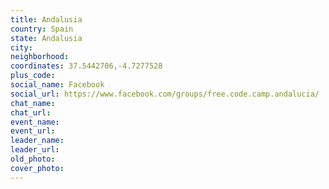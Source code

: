 ```yaml
---
title: Andalusia
country: Spain
state: Andalusia
city: 
neighborhood: 
coordinates: 37.5442706,-4.7277528
plus_code:
social_name: Facebook
social_url: https://www.facebook.com/groups/free.code.camp.andalucia/
chat_name:
chat_url:
event_name:
event_url:
leader_name:
leader_url:
old_photo: 
cover_photo:
---
```

